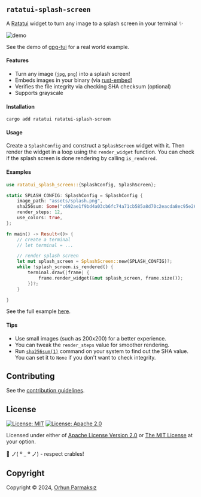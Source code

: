## `ratatui-splash-screen`

<!-- cargo-rdme start -->

A [Ratatui] widget to turn any image to a splash screen in your terminal ✨

![demo](https://github.com/orhun/ratatui-splash-screen/assets/24392180/e8e7570d-1c3a-4294-9b4c-e7e9b262730b)

See the demo of [gpg-tui] for a real world example.

#### Features

- Turn any image (`jpg`, `png`) into a splash screen!
- Embeds images in your binary (via [rust-embed])
- Verifies the file integrity via checking SHA checksum (optional)
- Supports grayscale

#### Installation

```shell
cargo add ratatui ratatui-splash-screen
```

#### Usage

Create a `SplashConfig` and construct a `SplashScreen` widget with it.
Then render the widget in a loop using the `render_widget` function.
You can check if the splash screen is done rendering by calling `is_rendered`.

#### Examples

```rust
use ratatui_splash_screen::{SplashConfig, SplashScreen};

static SPLASH_CONFIG: SplashConfig = SplashConfig {
    image_path: "assets/splash.png",
    sha256sum: Some("c692ae1f9bd4a03cb6fc74a71cb585a8d70c2eacda8ec95e26aa0d6a0670cffd"),
    render_steps: 12,
    use_colors: true,
};

fn main() -> Result<()> {
    // create a terminal
    // let terminal = ...

    // render splash screen
    let mut splash_screen = SplashScreen::new(SPLASH_CONFIG)?;
    while !splash_screen.is_rendered() {
        terminal.draw(|frame| {
            frame.render_widget(&mut splash_screen, frame.size());
        })?;
    }

}
```

See the full example [here](https://github.com/orhun/ratatui-splash-screen/blob/main/examples/demo.rs).

#### Tips

- Use small images (such as 200x200) for a better experience.
- You can tweak the `render_steps` value for smoother rendering.
- Run [`sha256sum(1)`] command on your system to find out the SHA value. You can set it to `None` if you don't want to check integrity.

[ratatui-splash-screen]: https://github.com/orhun/ratatui-splash-screen
[ratatui]: https://ratatui.rs
[rust-embed]: https://github.com/pyrossh/rust-embed
[`sha256sum(1)`]: https://linux.die.net/man/1/sha256sum
[gpg-tui]: https://github.com/orhun/gpg-tui

<!-- cargo-rdme end -->

## Contributing

See the [contribution guidelines](CONTRIBUTING.md).

## License

[![License: MIT](https://img.shields.io/badge/License-MIT-yellow.svg?style=flat&logo=GitHub)](./LICENSE-MIT)
[![License: Apache 2.0](https://img.shields.io/badge/License-Apache%202.0-blue.svg?style=flat&logo=GitHub)](./LICENSE-APACHE)

Licensed under either of [Apache License Version 2.0](./LICENSE-APACHE) or [The MIT License](./LICENSE-MIT) at your option.

🦀 ノ( º \_ º ノ) - respect crables!

## Copyright

Copyright © 2024, [Orhun Parmaksız](mailto:orhunparmaksiz@gmail.com)

